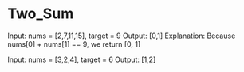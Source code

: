 # Two_Sum
Input: nums = [2,7,11,15], target = 9
Output: [0,1]
Explanation: Because nums[0] + nums[1] == 9, we return [0, 1]

Input: nums = [3,2,4], target = 6
Output: [1,2]
